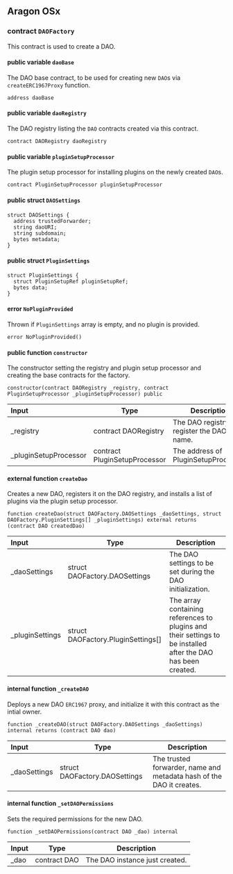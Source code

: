## Aragon OSx

###  contract `DAOFactory`

This contract is used to create a DAO.

#### public variable `daoBase`

The DAO base contract, to be used for creating new `DAO`s via `createERC1967Proxy` function.

```solidity
address daoBase 
```

#### public variable `daoRegistry`

The DAO registry listing the `DAO` contracts created via this contract.

```solidity
contract DAORegistry daoRegistry 
```

#### public variable `pluginSetupProcessor`

The plugin setup processor for installing plugins on the newly created `DAO`s.

```solidity
contract PluginSetupProcessor pluginSetupProcessor 
```

#### public struct `DAOSettings`

```solidity
struct DAOSettings {
  address trustedForwarder;
  string daoURI;
  string subdomain;
  bytes metadata;
}
```

#### public struct `PluginSettings`

```solidity
struct PluginSettings {
  struct PluginSetupRef pluginSetupRef;
  bytes data;
}
```

####  error `NoPluginProvided`

Thrown if `PluginSettings` array is empty, and no plugin is provided.

```solidity
error NoPluginProvided() 
```

#### public function `constructor`

The constructor setting the registry and plugin setup processor and creating the base contracts for the factory.

```solidity
constructor(contract DAORegistry _registry, contract PluginSetupProcessor _pluginSetupProcessor) public 
```

| Input | Type | Description |
|:----- | ---- | ----------- |
| _registry | contract DAORegistry | The DAO registry to register the DAO by its name. |
| _pluginSetupProcessor | contract PluginSetupProcessor | The address of PluginSetupProcessor. |

#### external function `createDao`

Creates a new DAO, registers it on the  DAO registry, and installs a list of plugins via the plugin setup processor.

```solidity
function createDao(struct DAOFactory.DAOSettings _daoSettings, struct DAOFactory.PluginSettings[] _pluginSettings) external returns (contract DAO createdDao) 
```

| Input | Type | Description |
|:----- | ---- | ----------- |
| _daoSettings | struct DAOFactory.DAOSettings | The DAO settings to be set during the DAO initialization. |
| _pluginSettings | struct DAOFactory.PluginSettings[] | The array containing references to plugins and their settings to be installed after the DAO has been created. |

#### internal function `_createDAO`

Deploys a new DAO `ERC1967` proxy, and initialize it with this contract as the intial owner.

```solidity
function _createDAO(struct DAOFactory.DAOSettings _daoSettings) internal returns (contract DAO dao) 
```

| Input | Type | Description |
|:----- | ---- | ----------- |
| _daoSettings | struct DAOFactory.DAOSettings | The trusted forwarder, name and metadata hash of the DAO it creates. |

#### internal function `_setDAOPermissions`

Sets the required permissions for the new DAO.

```solidity
function _setDAOPermissions(contract DAO _dao) internal 
```

| Input | Type | Description |
|:----- | ---- | ----------- |
| _dao | contract DAO | The DAO instance just created. |

